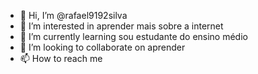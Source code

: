 - 👋 Hi, I’m @rafael9192silva
- 👀 I’m interested in aprender mais sobre a internet
- 🌱 I’m currently learning sou estudante do ensino médio
- 💞️ I’m looking to collaborate on aprender
- 📫 How to reach me 

<!---
rafael9192silva/rafael9192silva is a ✨ special ✨ repository because its `README.md` (this file) appears on your GitHub profile.
You can click the Preview link to take a look at your changes.
--->
